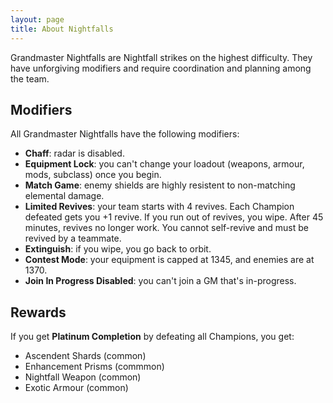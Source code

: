 ```yaml
---
layout: page
title: About Nightfalls
---
```


Grandmaster Nightfalls are Nightfall strikes on the highest difficulty. They have unforgiving modifiers and require coordination and planning among the team.


## Modifiers

All Grandmaster Nightfalls have the following modifiers:

- **Chaff**: radar is disabled.
- **Equipment Lock**: you can't change your loadout (weapons, armour, mods, subclass) once you begin.
- **Match Game**: enemy shields are highly resistent to non-matching elemental damage.
- **Limited Revives**: your team starts with 4 revives. Each Champion defeated gets you +1 revive. If you run out of revives, you wipe. After 45 minutes, revives no longer work. You cannot self-revive and must be revived by a teammate.
- **Extinguish**: if you wipe, you go back to orbit.
- **Contest Mode**: your equipment is capped at 1345, and enemies are at 1370.
- **Join In Progress Disabled**: you can't join a GM that's in-progress.



## Rewards

If you get **Platinum Completion** by defeating all Champions, you get:

- Ascendent Shards (common)
- Enhancement Prisms (commmon)
- Nightfall Weapon (common)
- Exotic Armour (common)